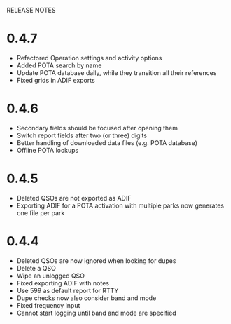 RELEASE NOTES

# 0.4.7

* Refactored Operation settings and activity options
* Added POTA search by name
* Update POTA database daily, while they transition all their references
* Fixed grids in ADIF exports

# 0.4.6

* Secondary fields should be focused after opening them
* Switch report fields after two (or three) digits
* Better handling of downloaded data files (e.g. POTA database)
* Offline POTA lookups

# 0.4.5

* Deleted QSOs are not exported as ADIF
* Exporting ADIF for a POTA activation with multiple parks now generates one file per park

# 0.4.4

* Deleted QSOs are now ignored when looking for dupes
* Delete a QSO
* Wipe an unlogged QSO
* Fixed exporting ADIF with notes
* Use 599 as default report for RTTY
* Dupe checks now also consider band and mode
* Fixed frequency input
* Cannot start logging until band and mode are specified
